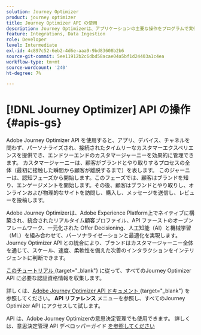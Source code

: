 ```yaml
---
solution: Journey Optimizer
product: journey optimizer
title: Journey Optimizer API の使用
description: Journey Optimizerは、アプリケーションの主要な操作をプログラムで実行できる RESTful API を提供します。 これらにアクセスして使用する方法を説明します。
feature: Integrations, Data Ingestion
role: Developer
level: Intermediate
exl-id: 4c897c52-6eb2-4d6e-aaa9-9bd83608b2b6
source-git-commit: 5ee11912b2c6dbd58acae04a5bf1d24403a1c4ea
workflow-type: tm+mt
source-wordcount: '240'
ht-degree: 7%

---
```


# [!DNL Journey Optimizer] API の操作 {#apis-gs}

Adobe Journey Optimizer API を使用すると、アプリ、デバイス、チャネルを問わず、パーソナライズされ、接続されたタイムリーなカスタマーエクスペリエンスを提供でき、エンドツーエンドのカスタマージャーニーを効果的に管理できます。 カスタマージャーニーは、顧客がブランドとやり取りするプロセスの全体（最初に接触した瞬間から顧客が離脱するまで）を表します。 このジャーニーは、認知フェーズから開始します。このフェーズでは、顧客はブランドを知り、エンゲージメントを開始します。その後、顧客はブランドとやり取りし、オンラインおよび物理的なサイトを訪問し、購入し、メッセージを送信し、レビューを投稿します。

Adobe Journey Optimizerは、Adobe Experience Platform上でネイティブに構築され、統合されたリアルタイム顧客プロファイル、API ファーストのオープンフレームワーク、一元化された Offer Decisioning、人工知能（AI）と機械学習（ML）を組み合わせて、パーソナライゼーションと最適化を実現します。 Journey Optimizer API との統合により、ブランドはカスタマージャーニー全体を通じて、スケール、速度、柔軟性を備えた次善のインタラクションをインテリジェントに判断できます。

[ このチュートリアル ](https://developer.adobe.com/journey-optimizer-apis/references/authentication/){target="_blank"} に従って、すべてのJourney Optimizer API に必要な認証資格情報を収集します。

詳しくは、[Adobe Journey Optimizer API ドキュメント ](https://developer.adobe.com/journey-optimizer-apis/){target="_blank"} を参照してください。 **API リファレンス** メニューを参照し、すべてのJourney Optimizer API にアクセスして試します。

API は、Adobe Journey Optimizerの意思決定管理でも使用できます。 詳しくは、意思決定管理 API デベロッパーガイド [ を参照してください ](../offers/api-reference/getting-started.md)
